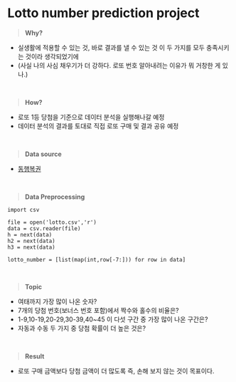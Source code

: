 # Lotto number prediction project

> **Why?**

- 실생활에 적용할 수 있는 것, 바로 결과를 낼 수 있는 것 이 두 가지를 모두 충족시키는 것이라 생각되었기에 
- (사실 나의 사심 채우기가 더 강하다. 로또 번호 알아내려는 이유가 뭐 거창한 게 있나.)

<br>

> **How?** 

- 로또 1등 당첨을 기준으로 데이터 분석을 실행해나갈 예정 
- 데이터 분석의 결과를 토대로 직접 로또 구매 및 결과 공유 예정 
<br>

> **Data source**

- [동행복권](https://www.dhlottery.co.kr/common.do?method=main)
<br>

> **Data Preprocessing**
>
    import csv

    file = open('lotto.csv','r')
    data = csv.reader(file)
    h = next(data)
    h2 = next(data)
    h3 = next(data)

    lotto_number = [list(map(int,row[-7:])) for row in data]

<br>

> **Topic** 

- 여태까지 가장 많이 나온 숫자?
- 7개의 당첨 번호(보너스 번호 포함)에서 짝수와 홀수의 비율은?
- 1-9,10-19,20-29,30-39,40~45 이 다섯 구간 중 가장 많이 나온 구간은?
- 자동과 수동 두 가지 중 당첨 확률이 더 높은 것은?

<br>

> **Result**

- 로또 구매 금액보다 당첨 금액이 더 많도록 즉, 손해 보지 않는 것이 목표이다.
